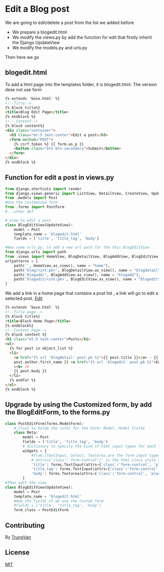# Edit a Blog post
We are going to edit/delete a post from the list we added before
- We prepare a blogedit.html
- We modify the views.py by add the function for edit that firstly inherit the Django UpdateView 
- We modify the models.py and urls.py

Then here we go
## blogedit.html
To add a html page into the templates folder, it is blogedit.html.
The version dese not use form
```html
{% extends 'base.html' %}
<!--Title-->
{% block title%}
<title>Blog Edit Page</title>
{% endblock %}
<!-- Content-->
{% block content%}
<div class="container">
  <h3 class="mt-5 text-center">Edit a post</h3>
  <form method="POST">
    {% csrf_token %} {{ form.as_p }}
    <button class="btn btn-secondary">Submit</button>
  </form>
</div>
{% endblock %}
```
## Function for edit a post in views.py
```python
from django.shortcuts import render
from django.views.generic import ListView, DetailView, CreateView, UpdateView
from .models import Post
#Use the customized form
from .forms import PostForm
#...other def

# View to edit a post
class BlogEditView(UpdateView):
    model = Post
    template_name = 'blogedit.html'
    fields = ['title', 'title_tag', 'body']

#Now come urls.py, to add a new url path for the this BlogEditView
from django.urls import path
from .views import HomeView, BlogDetailView, BlogAddView, BlogEditView
urlpatterns = [
    path('', HomeView.as_view(), name = "home"),
    path('blog/<int:pk>', BlogDetailView.as_view(), name = "blogdetail"),
    path('blogadd/', BlogAddView.as_view(), name = "blogadd"),
    path('blogedit/<int:pk>', BlogEditView.as_view(), name = "blogedit")
]
```
We add a link in a home page that contains a post list , a link will go to edit a selected post.
<a href="{% url 'blogedit' post.pk %}">Edit</a>
```html
{% extends 'base.html' %}
<!--Title page-->
{% block title%}
<title>Block Home Page</title>
{% endblock%}
<!--Content Page-->
{% block content %}
<h1 class="mt-5 text-center">Posts</h1>
<ul>
  {% for post in object_list %}
  <li>
    <a href="{% url 'blogdetail' post.pk %}">{{ post.title }}</a> - {{
    post.author.first_name }} <a href="{% url 'blogedit' post.pk %}">Edit</a
    ><br />
    {{ post.body }}
  </li>
  {% endfor %}
</ul>
{% endblock %}
```

## Upgrade by using the Customized form, by add the BlogEditForm, to the forms.py
```python
class PostEditForm(forms.ModelForm):
    # Class to holde the infor for the Form: Model, Model Fields
    class Meta:
        model = Post 
        fields = ('title', 'title_tag', 'body')
        # dictionary to specify the kind of html input types for each fields
        widgets = {
            #from.[TextInput, Select, Textarea are the form input types]
            # attrs={'class':'form-control'}: is the html class style sheet from bootstrap
            'title': forms.TextInput(attrs={'class':'form-control', 'placeholder':'Blog Title'}),
            'title_tag': forms.TextInput(attrs={'class':'form-control', 'placeholder':'Blog Tag'}),
            'body': forms.Textarea(attrs={'class':'form-control', 'placeholder':'Blog Body for long text'})
        }
#Then edit the view
class BlogEditView(UpdateView):
    model = Post
    template_name = 'blogedit.html'
    #Rem the fields of we use the Custom form
    #fields = ['title', 'title_tag', 'body']
    form_class = PostEditForm

```

## Contributing
By [TrungVan](https://www.facebook.com/trungnemo)
## License
[MIT](https://choosealicense.com/licenses/mit/)


